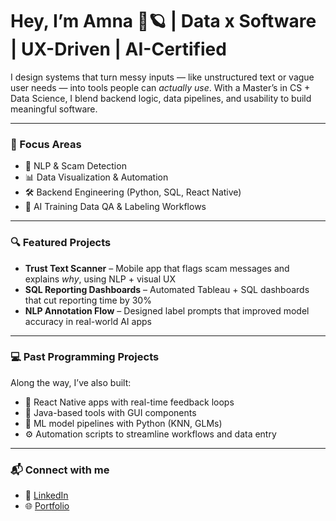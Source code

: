 # Hey, I’m Amna 🌙🪐 | Data x Software | UX-Driven | AI-Certified

I design systems that turn messy inputs — like unstructured text or vague user needs — into tools people can *actually use*. With a Master’s in CS + Data Science, I blend backend logic, data pipelines, and usability to build meaningful software.

---

### 🧠 Focus Areas
- 💬 NLP & Scam Detection
- 📊 Data Visualization & Automation
- 🛠️ Backend Engineering (Python, SQL, React Native)
- 🧪 AI Training Data QA & Labeling Workflows

---

### 🔍 Featured Projects
- **Trust Text Scanner** – Mobile app that flags scam messages and explains *why*, using NLP + visual UX
- **SQL Reporting Dashboards** – Automated Tableau + SQL dashboards that cut reporting time by 30%
- **NLP Annotation Flow** – Designed label prompts that improved model accuracy in real-world AI apps

---

### 💻 Past Programming Projects
Along the way, I’ve also built:
- 📱 React Native apps with real-time feedback loops
- 🧮 Java-based tools with GUI components
- 🧪 ML model pipelines with Python (KNN, GLMs)
- ⚙️ Automation scripts to streamline workflows and data entry

---

### 📬 Connect with me
- 💼 [LinkedIn](https://linkedin.com/in/amnakhwaja)
- 🌐 [Portfolio](https://amvakh.co)
